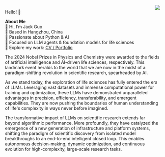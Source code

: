 
<img align="right" src="https://github-readme-stats.vercel.app/api?username=JackKuo666&show_icons=true">

Hello! :wave:

**About Me**  
👋 Hi, I’m Jack Guo  
📍 Based in Hangzhou, China  
🐍 Passionate about Python & AI  
🧬 Focused on LLM agents & foundation models for life sciences  
📄 Explore my work: [CV / Portfolio](https://menghaoguo.com/)  


The 2024 Nobel Prizes in Physics and Chemistry were awarded to the fields of artificial intelligence and AI-driven life sciences, respectively. This landmark event heralds to the world that we are now in the midst of a paradigm-shifting revolution in scientific research, spearheaded by AI.  

As we stand today, the exploration of life sciences has fully entered the era of LLMs. Leveraging vast datasets and immense computational power for training and optimization, these LLMs have demonstrated unparalleled advantages in precision, efficiency, transferability, and emergent capabilities. They are now pushing the boundaries of human understanding of life's complexity in ways never before imagined.  

The transformative impact of LLMs on scientific research extends far beyond algorithmic performance. More profoundly, they have catalyzed the emergence of a new generation of infrastructure and platform systems, shifting the paradigm of scientific discovery from isolated model breakthroughs to an end-to-end intelligent closed loop. This enables autonomous decision-making, dynamic optimization, and continuous evolution for high-complexity, large-scale research tasks.
